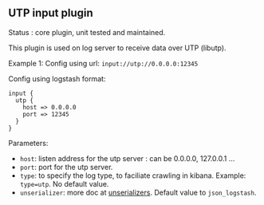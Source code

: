 UTP input plugin
---

Status : core plugin, unit tested and maintained.

This plugin is used on log server to receive data over UTP (libutp).

Example 1:
Config using url: ``input://utp://0.0.0.0:12345``

Config using logstash format:
````
input {
  utp {
    host => 0.0.0.0
    port => 12345
  }
}
````


Parameters:

* ``host``: listen address for the utp server : can be 0.0.0.0, 127.0.0.1 ...
* ``port``: port for the utp server.
* ``type``: to specify the log type, to faciliate crawling in kibana. Example: ``type=utp``. No default value.
* ``unserializer``: more doc at [unserializers](unserializers.md). Default value to ``json_logstash``.
